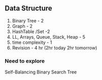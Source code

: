 ## Data Structure ##
1. Binary Tree - 2
2. Graph - 2
3. HashTable /Set -2
4. LL, Arrays, Queue, Stack, Heap - 5
5. time complexity - 1
6. Revision - 4 hr (2hr today 2hr tomorrow)

### Need to explore ###
Self-Balancing Binary Search Tree
